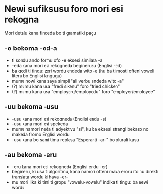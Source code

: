 # Newi sufiksusu foro mori esi rekogna

Mori detalu kana findeda bo ti gramatiki pagu

## -e bekoma -ed-a

* ti sondu ando formu ofo -e eksesi similara -a
* -eda kana mori esi rekogneda beginerusu (Englisi -ed)
* ba godi ti tingu: zeri wordu endeda wito -e (hu ba ti mosti ofteni voweli literu bo Englisi langugu)
* mumu nowi kana saya simpli "ali verbu endeda wito -a"
* (?) mumu kana usa "fredi sikenu" foro "fried chicken"
* (?) mumu kana usa "employeru/employedu" foro "employer/employee"

## -uu bekoma -usu

* -usu kana mori esi rekogneda (Englisi endu -s)
* -usu kana mori esi spekeda
* mumu namori neda ti adyektivu "si", ku ba eksesi strangi bekaso no makeda fromo Englisi wordu
* -usu kana bo sami timu replasa "Esperanti -ar-" bo plurali kasu

## -au bekoma -eru

* -eru kana mori esi rekogneda (Englisi endu -er)
* begineru, ki usa ti algoritmu, kana namori ofteni maka eroru ifo hu direkti translata wordu ki hava -er-
* mu mori lika ki timi ti gropu "vowelu-vowelu" indika ti tingu: ba newi wordu
